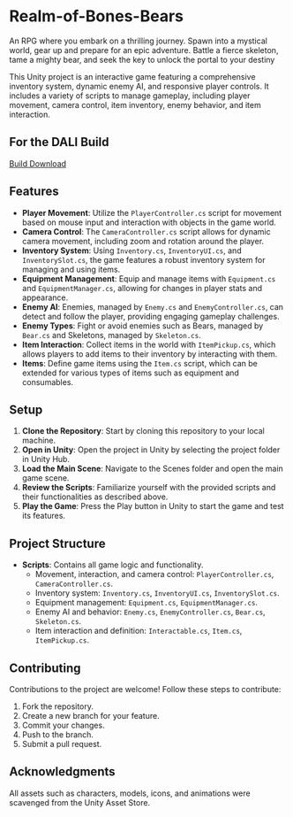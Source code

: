 # Realm-of-Bones-Bears
An RPG where you embark on a thrilling journey. Spawn into a mystical world, gear up and prepare for an epic adventure. Battle a fierce skeleton, tame a mighty bear, and seek the key to unlock the portal to your destiny

This Unity project is an interactive game featuring a comprehensive inventory system, dynamic enemy AI, and responsive player controls. It includes a variety of scripts to manage gameplay, including player movement, camera control, item inventory, enemy behavior, and item interaction.

## For the DALI Build
[Build Download](https://drive.google.com/drive/u/1/folders/1Q5pBxl75XMrz8Oq72yol_dVFoqawRHqP)


## Features

- **Player Movement**: Utilize the `PlayerController.cs` script for movement based on mouse input and interaction with objects in the game world.
- **Camera Control**: The `CameraController.cs` script allows for dynamic camera movement, including zoom and rotation around the player.
- **Inventory System**: Using `Inventory.cs`, `InventoryUI.cs`, and `InventorySlot.cs`, the game features a robust inventory system for managing and using items.
- **Equipment Management**: Equip and manage items with `Equipment.cs` and `EquipmentManager.cs`, allowing for changes in player stats and appearance.
- **Enemy AI**: Enemies, managed by `Enemy.cs` and `EnemyController.cs`, can detect and follow the player, providing engaging gameplay challenges.
- **Enemy Types**: Fight or avoid enemies such as Bears, managed by `Bear.cs` and Skeletons, managed by `Skeleton.cs`.
- **Item Interaction**: Collect items in the world with `ItemPickup.cs`, which allows players to add items to their inventory by interacting with them.
- **Items**: Define game items using the `Item.cs` script, which can be extended for various types of items such as equipment and consumables.

## Setup

1. **Clone the Repository**: Start by cloning this repository to your local machine.
2. **Open in Unity**: Open the project in Unity by selecting the project folder in Unity Hub.
3. **Load the Main Scene**: Navigate to the Scenes folder and open the main game scene.
4. **Review the Scripts**: Familiarize yourself with the provided scripts and their functionalities as described above.
5. **Play the Game**: Press the Play button in Unity to start the game and test its features.

## Project Structure

- **Scripts**: Contains all game logic and functionality.
  - Movement, interaction, and camera control: `PlayerController.cs`, `CameraController.cs`.
  - Inventory system: `Inventory.cs`, `InventoryUI.cs`, `InventorySlot.cs`.
  - Equipment management: `Equipment.cs`, `EquipmentManager.cs`.
  - Enemy AI and behavior: `Enemy.cs`, `EnemyController.cs`, `Bear.cs`, `Skeleton.cs`.
  - Item interaction and definition: `Interactable.cs`, `Item.cs`, `ItemPickup.cs`.

## Contributing

Contributions to the project are welcome! Follow these steps to contribute:
1. Fork the repository.
2. Create a new branch for your feature.
3. Commit your changes.
4. Push to the branch.
5. Submit a pull request.

## Acknowledgments
All assets such as characters, models, icons, and animations were scavenged from the Unity Asset Store.
